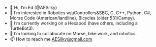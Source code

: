 - 👋 Hi, I’m Ed (@AESilky)
- 👀 I’m interested in Robotics w/μControllers&SBC, C, C++, Python, C#, Morse Code (American/landline), Bicycles (older 531/Campy).
- 🌱 I’m currently working on a Hexapod (have others, including a TurtleBot3).
- 💞️ I’m looking to collaborate on Morse, bike work, and robotics.
- 📫 How to reach me AESilky@gmail.com

<!---
AESilky/AESilky is a ✨ special ✨ repository because its `README.md` (this file) appears on your GitHub profile.
You can click the Preview link to take a look at your changes.
--->
